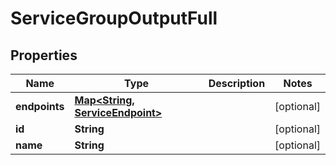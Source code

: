 

# ServiceGroupOutputFull


## Properties

| Name | Type | Description | Notes |
|------------ | ------------- | ------------- | -------------|
|**endpoints** | [**Map&lt;String, ServiceEndpoint&gt;**](ServiceEndpoint.md) |  |  [optional] |
|**id** | **String** |  |  [optional] |
|**name** | **String** |  |  [optional] |




